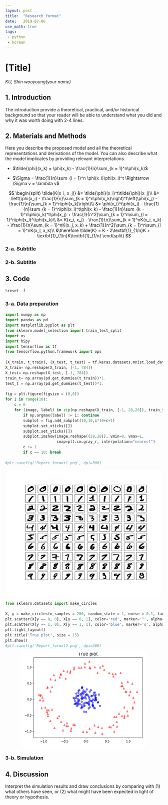 ```yaml
---
layout: post
title:  "Research format"
date:   2019-07-06
use_math: true
tags:
 - python
 - korean
---
```


# [Title]

*KU, Shin wooyoung(your name)*

## 1. Introduction

The introduction provide a theoretical, practical, and/or historical background so that your reader will be able to understand what you did and why it was worth doing with 2-4 lines.

## 2. Materials and Methods

Here you describe the proposed model and all the theoretical representations and derivations of the model. You can also describe what the model implicates by providing relevant interpretations.

* $\tilde{\phi}(x_k) = \phi(x_k) - \frac{1}{n}\sum_{k = 1}^n\phi(x_k)$


* $\Sigma = \frac{1}{n}\sum_{i = 1}^n \phi(x_i)\phi(x_i)^t \Rightarrow \Sigma v = \lambda v$

$$
\begin{split}
\tilde{K(x_i, x_j)} &= \tilde{\phi}(x_i)^t\tilde{\phi}(x_j)\\
&= \left(\phi(x_i) - \frac{1}{n}\sum_{k = 1}^n\phi(x_k)\right)^t\left(\phi(x_j) - \frac{1}{n}\sum_{k = 1}^n\phi(x_k)\right)\\
&= \phi(x_i)^t\phi(x_j) - \frac{1}{n}\sum_{k = 1}^n\phi(x_i)^t\phi(x_k) - \frac{1}{n}\sum_{k = 1}^n\phi(x_k)^t\phi(x_j) + \frac{1}{n^2}\sum_{k = 1}^n\sum_{l = 1}^n\phi(x_l)^t\phi(x_k)\\
&= K(x_i, x_j) - \frac{1}{n}\sum_{k = 1}^nK(x_i, x_k) - \frac{1}{n}\sum_{k = 1}^nK(x_j, x_k) + \frac{1}{n^2}\sum_{k = 1}^n\sum_{l = 1}^nK(x_l, x_k)\\
&\therefore \tilde{K} =  K - 2\textbf{1}_{1/n}K + \textbf{1}_{1/n}K\textbf{1}_{1/n}
\end{split}
$$

### 2-a. Subtitle

### 2-b. Subtitle

## 3. Code

```python
%reset -f
```

### 3-a. Data preparation

```python
import numpy as np
import pandas as pd
import matplotlib.pyplot as plt
from sklearn.model_selection import train_test_split
import os
import h5py
import tensorflow as tf
from tensorflow.python.framework import ops

(X_train, t_train), (X_test, t_test) = tf.keras.datasets.mnist.load_data()
X_train= np.reshape(X_train, [-1, 784])
X_test= np.reshape(X_test, [-1, 784])
train_t= np.array(pd.get_dummies(t_train))*1.
test_t = np.array(pd.get_dummies(t_test))*1.

fig = plt.figure(figsize = (8,8))
for i in range(10):
    c = 0
    for (image, label) in zip(np.reshape(X_train, [-1, 28,28]), train_t):
        if np.argmax(label) != i: continue
        subplot = fig.add_subplot(10,10,i*10+c+1)
        subplot.set_xticks([])
        subplot.set_yticks([])
        subplot.imshow(image.reshape((28,28)), vmin=0, vmax=1,
                       cmap=plt.cm.gray_r, interpolation="nearest")
        c += 1
        if c == 10: break
            
#plt.savefig('Report_format1.png', dpi=300)
```

<center><img src="/assets/Report_format/Report_format1.png" width="500" height="400"></center>

```python
from sklearn.datasets import make_circles

X, y = make_circles(n_samples = 200, random_state = 1, noise = 0.1, factor = 0.2)
plt.scatter(X[y == 0, 0], X[y == 0, 1], color='red', marker='^', alpha=0.5)
plt.scatter(X[y == 1, 0], X[y == 1, 1], color='blue', marker='o', alpha=0.5)
plt.tight_layout()
plt.title('True plot', size = 15)
plt.show()
#plt.savefig('Report_format2.png', dpi=300)
```

<center><img src="/assets/Report_format/Report_format2.png" width="400" height="300"></center>

### 3-b. Simulation

## 4. Discussion

Interpret the simulation results and draw conclusions by comparing with (1) what others have seen, or (2) what might have been expected in light of theory or hypothesis.

